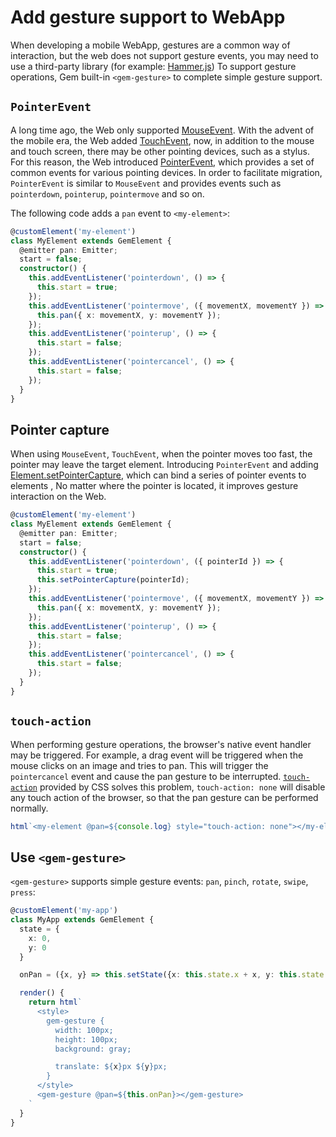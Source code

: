 # Add gesture support to WebApp

When developing a mobile WebApp, gestures are a common way of interaction, but the web does not support gesture events, you may need to use a third-party library (for example: [Hammer.js](https://hammerjs.github.io/)) To support gesture operations, Gem built-in `<gem-gesture>` to complete simple gesture support.

## `PointerEvent`

A long time ago, the Web only supported [MouseEvent](https://developer.mozilla.org/en-US/docs/Web/API/MouseEvent). With the advent of the mobile era, the Web added [TouchEvent](https://developer.mozilla.org/en-US/docs/Web/API/TouchEvent), now, in addition to the mouse and touch screen, there may be other pointing devices, such as a stylus. For this reason, the Web introduced [PointerEvent](https://developer.mozilla.org/en-US/docs/Web/API/PointerEvent), which provides a set of common events for various pointing devices. In order to facilitate migration, `PointerEvent` is similar to `MouseEvent` and provides events such as `pointerdown`, `pointerup`, `pointermove` and so on.

The following code adds a `pan` event to `<my-element>`:

```ts
@customElement('my-element')
class MyElement extends GemElement {
  @emitter pan: Emitter;
  start = false;
  constructor() {
    this.addEventListener('pointerdown', () => {
      this.start = true;
    });
    this.addEventListener('pointermove', ({ movementX, movementY }) => {
      this.pan({ x: movementX, y: movementY });
    });
    this.addEventListener('pointerup', () => {
      this.start = false;
    });
    this.addEventListener('pointercancel', () => {
      this.start = false;
    });
  }
}
```

## Pointer capture

When using `MouseEvent`, `TouchEvent`, when the pointer moves too fast, the pointer may leave the target element. Introducing `PointerEvent` and adding [Element.setPointerCapture](https://developer.mozilla.org/en-US/docs/Web/API/Element/setPointerCapture), which can bind a series of pointer events to elements , No matter where the pointer is located, it improves gesture interaction on the Web.

```ts 8
@customElement('my-element')
class MyElement extends GemElement {
  @emitter pan: Emitter;
  start = false;
  constructor() {
    this.addEventListener('pointerdown', ({ pointerId }) => {
      this.start = true;
      this.setPointerCapture(pointerId);
    });
    this.addEventListener('pointermove', ({ movementX, movementY }) => {
      this.pan({ x: movementX, y: movementY });
    });
    this.addEventListener('pointerup', () => {
      this.start = false;
    });
    this.addEventListener('pointercancel', () => {
      this.start = false;
    });
  }
}
```

## `touch-action`

When performing gesture operations, the browser's native event handler may be triggered. For example, a drag event will be triggered when the mouse clicks on an image and tries to pan. This will trigger the `pointercancel` event and cause the pan gesture to be interrupted. [`touch-action`](https://developer.mozilla.org/en-US/docs/Web/CSS/touch-action) provided by CSS solves this problem, `touch-action: none` will disable any touch action of the browser, so that the pan gesture can be performed normally.

```ts
html`<my-element @pan=${console.log} style="touch-action: none"></my-element>`;
```

## Use `<gem-gesture>`

`<gem-gesture>` supports simple gesture events: `pan`, `pinch`, `rotate`, `swipe`, `press`:

```ts
@customElement('my-app')
class MyApp extends GemElement {
  state = {
    x: 0,
    y: 0
  }

  onPan = ({x, y} => this.setState({x: this.state.x + x, y: this.state.y + y}))

  render() {
    return html`
      <style>
        gem-gesture {
          width: 100px;
          height: 100px;
          background: gray;

          translate: ${x}px ${y}px;
        }
      </style>
      <gem-gesture @pan=${this.onPan}></gem-gesture>
    `
  }
}
```
